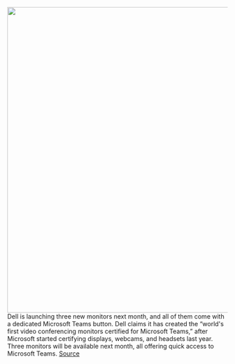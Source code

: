 <img src='https://cdn.vox-cdn.com/thumbor/6cbj3QoIep6K2EDHQ3-VrL-ckWQ=/0x0:2560x1440/1200x800/filters:focal(1076x516:1484x924)/cdn.vox-cdn.com/uploads/chorus_image/image/68621597/f4xoh4g.0.jpg' width='700px' /><br/>
Dell is launching three new monitors next month, and all of them come with a dedicated Microsoft Teams button. Dell claims it has created the “world's first video conferencing monitors certified for Microsoft Teams,” after Microsoft started certifying displays, webcams, and headsets last year. Three monitors will be available next month, all offering quick access to Microsoft Teams.
<a href='https://www.theverge.com/2021/1/5/22214786/dell-monitor-microsoft-teams-button-features-specs-price-release-date'> Source <a/>